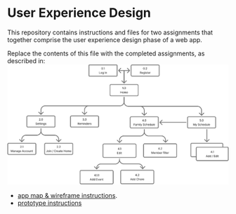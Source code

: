 # User Experience Design

This repository contains instructions and files for two assignments that together comprise the user experience design phase of a web app.

Replace the contents of this file with the completed assignments, as described in:
![App Map for QuickList](./ux-design/app_map.png)

- [app map & wireframe instructions](instructions-0a-app-map-wireframes.md).
- [prototype instructions](instructions-0b-prototyping.md)
